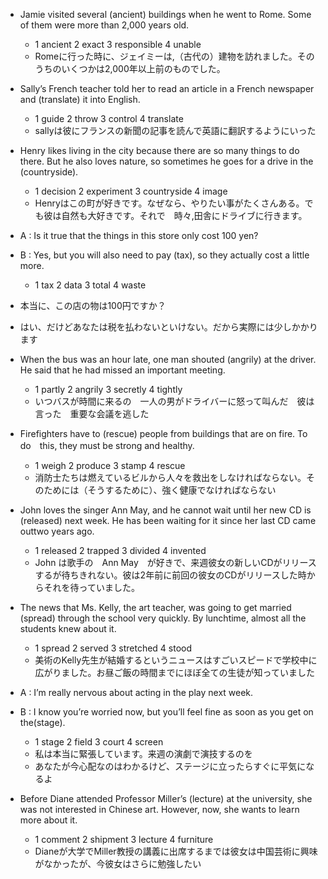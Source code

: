 - Jamie visited several (ancient) buildings when he went to Rome. Some of them were more than 2,000 years old.
    - 1 ancient 2 exact 3 responsible 4 unable
    - Romeに行った時に、ジェイミーは,（古代の）建物を訪れました。そのうちのいくつかは2,000年以上前のものでした。

- Sally’s French teacher told her to read an article in a French newspaper and (translate) it into English.
  - 1 guide 2 throw 3 control 4 translate
  - sallyは彼にフランスの新聞の記事を読んで英語に翻訳するようにいった

- Henry likes living in the city because there are so many things to do there. But he also loves nature, so sometimes he goes for a drive in the (countryside).
  - 1 decision 2 experiment 3 countryside 4 image
  - Henryはこの町が好きです。なぜなら、やりたい事がたくさんある。でも彼は自然も大好きです。それで　時々,田舎にドライブに行きます。

 - A : Is it true that the things in this store only cost 100 yen? 
 - B : Yes, but you will also need to pay (tax), so they actually cost a little more.
    - 1 tax 2 data 3 total 4 waste
  - 本当に、この店の物は100円ですか？
  - はい、だけどあなたは税を払わないといけない。だから実際には少しかかります

- When the bus was an hour late, one man shouted (angrily) at the driver. He said that he had missed an important meeting.
  - 1 partly 2 angrily 3 secretly 4 tightly
  - いつバスが時間に来るの　一人の男がドライバーに怒って叫んだ　彼は言った　重要な会議を逃した　　

- Firefighters have to (rescue) people from buildings that are on fire. To do　this, they must be strong and healthy.
  - 1 weigh 2 produce 3 stamp 4 rescue
  - 消防士たちは燃えているビルから人々を救出をしなければならない。そのためには（そうするために）、強く健康でなければならない

- John loves the singer Ann May, and he cannot wait until her new CD is (released) next week. He has been waiting for it since her last CD came outtwo years ago.
  - 1 released 2 trapped 3 divided 4 invented
  - John は歌手の　Ann May　が好きで、来週彼女の新しいCDがリリースするが待ちきれない。彼は2年前に前回の彼女のCDがリリースした時からそれを待っていました。

- The news that Ms. Kelly, the art teacher, was going to get married (spread) through the school very quickly. By lunchtime, almost all the students knew about it.
  - 1 spread 2 served 3 stretched 4 stood
  - 美術のKelly先生が結婚するというニュースはすごいスピードで学校中に広がりました。お昼ご飯の時間までにほぼ全ての生徒が知っていました　

- A : I’m really nervous about acting in the play next week.
- B : I know you’re worried now, but you’ll feel fine as soon as you get on the(stage).
  - 1 stage 2 field 3 court 4 screen
  - 私は本当に緊張しています。来週の演劇で演技するのを
  - あなたが今心配なのはわかるけど、ステージに立ったらすぐに平気になるよ

- Before Diane attended Professor Miller’s (lecture) at the university, she was not interested in Chinese art. However, now, she wants to learn more about it.
  - 1 comment 2 shipment 3 lecture 4 furniture
  - Dianeが大学でMiller教授の講義に出席するまでは彼女は中国芸術に興味がなかったが、今彼女はさらに勉強したい
